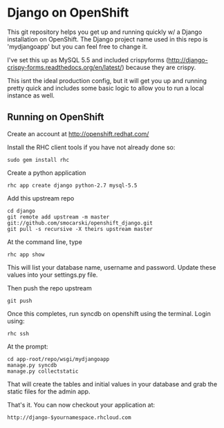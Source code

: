 Django on OpenShift
===================

This git repository helps you get up and running quickly w/ a Django
installation on OpenShift.  The Django project name used in this repo
is 'mydjangoapp' but you can feel free to change it.  

I've set this up as MySQL 5.5 and included crispyforms (http://django-crispy-forms.readthedocs.org/en/latest/) because they are crispy.  

This isnt the ideal production config, but it will get you up and running pretty quick and includes some basic logic to allow you to run a local instance as well.

Running on OpenShift
--------------------

Create an account at http://openshift.redhat.com/

Install the RHC client tools if you have not already done so:
    
    sudo gem install rhc

Create a python application

    rhc app create django python-2.7 mysql-5.5

Add this upstream repo

    cd django
    git remote add upstream -m master git://github.com/smocarski/openshift_django.git
    git pull -s recursive -X theirs upstream master

At the command line, type

    rhc app show

This will list your database name, username and password.  Update these values into your settings.py file.

Then push the repo upstream

    git push

Once this completes, run syncdb on openshift using the terminal.  Login using:

    rhc ssh

At the prompt:

    cd app-root/repo/wsgi/mydjangoapp
    manage.py syncdb
    manage.py collectstatic

That will create the tables and initial values in your database and grab the static files for the admin app.

That's it. You can now checkout your application at:

    http://django-$yournamespace.rhcloud.com


